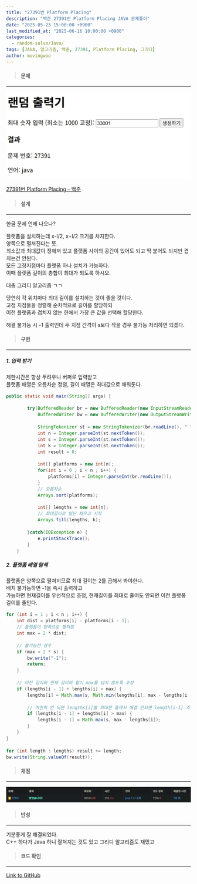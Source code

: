 ```yaml
---
title: "27391번 Platform Placing"
description: "백준 27391번 Platform Placing JAVA 문제풀이"
date: "2025-05-23 15:00:00 +0900"
last_modified_at: "2025-06-16 10:00:00 +0900"
categories: 
  - random-solve/Java/
tags: [JAVA, 알고리즘, 백준, 27391, Platform Placing, 그리디]
author: movingwoo
---
```

> #### 문제  
---  
  
![img01](/assets/images/posts/random-solve/Java/2025-05-23-27391/img01.webp)  
  
[27391번 Platform Placing - 백준](https://www.acmicpc.net/problem/27391)  
   
> #### 설계  
---  
  
한글 문제 언제 나오나? 
  
플랫폼을 설치하는데 x-l/2, x+l/2 크기를 차지한다.  
양쪽으로 펼쳐진다는 뜻.  
최소값과 최대값이 정해져 있고 플랫폼 사이의 공간이 있어도 되고 딱 붙어도 되지만 겹치는건 안된다.  
모든 고정지점마다 플랫폼 하나 설치가 가능하다.  
이때 플랫폼 길이의 총합이 최대가 되도록 하시오.  
  
대충 그리디 알고리즘 ㄱㄱ  
  
당연히 각 위치마다 최대 길이를 설치하는 것이 좋을 것이다.  
고정 지점들을 정렬해 순차적으로 길이를 할당하되  
이전 플랫폼과 겹치지 않는 한에서 가장 큰 값을 선택해 할당한다.  
  
해결 불가능 시 -1 출력인데 두 지점 간격이 s보다 작을 경우 불가능 처리하면 되겠다.  

> #### 구현  
---  
  
##### 1. 입력 받기  
  
제한시간은 항상 두려우니 버퍼로 입력받고  
플랫폼 배열은 오름차순 정렬, 길이 배열은 최대값으로 채워둔다.  

```java
public static void main(String[] args) {
    	
    	try(BufferedReader br = new BufferedReader(new InputStreamReader(System.in));
	        BufferedWriter bw = new BufferedWriter(new OutputStreamWriter(System.out))) {
	        
	        StringTokenizer st = new StringTokenizer(br.readLine(), " ");
	        int n = Integer.parseInt(st.nextToken());
	        int s = Integer.parseInt(st.nextToken());
	        int k = Integer.parseInt(st.nextToken());
	        int result = 0;
	        
	        int[] platforms = new int[n];
	        for(int i = 0 ; i < n ; i++) {
	        	platforms[i] = Integer.parseInt(br.readLine());
	        }
	        // 오름차순
	        Arrays.sort(platforms);
	        
	        int[] lengths = new int[n];
	        // 최대길이로 일단 채우고 시작
	        Arrays.fill(lengths, k);
	        
	    }catch(IOException e) {
	        e.printStackTrace();
	    }
    }
```
  
##### 2. 플랫폼 배열 탐색  
  
플랫폼은 양쪽으로 펼쳐지므로 최대 길이는 2를 곱해서 봐야한다.  
배치 불가능하면 -1을 즉시 출력하고  
가능하면 현재길이를 우선적으로 조정, 현재길이를 최대로 줄여도 안되면 이전 플랫폼 길이를 줄인다.   
  
```java
for (int i = 1 ; i < n ; i++) {
    int dist = platforms[i] - platforms[i - 1];
    // 플랫폼이 양쪽으로 펼쳐짐
    int max = 2 * dist;

    // 불가능한 경우
    if (max < 2 * s) {
        bw.write("-1");
        return;
    }

    // 이전 길이와 현재 길이의 합이 max를 넘지 않도록 조정
    if (lengths[i - 1] + lengths[i] > max) {
        lengths[i] = Math.max(s, Math.min(lengths[i], max - lengths[i - 1]));

        // 여전히 안 되면 lengths[i]를 최대한 줄여서 해결 안되면 length[i-1] 조절을 해야함
        if (lengths[i - 1] + lengths[i] > max) {
            lengths[i - 1] = Math.max(s, max - lengths[i]);
        }
    }
}

for (int length : lengths) result += length;
bw.write(String.valueOf(result));
```
  
> #### 채점  
---  

![img02](/assets/images/posts/random-solve/Java/2025-05-23-27391/img02.webp)  
  
> #### 반성  
---  
  
기분좋게 잘 해결되었다.  
C++ 하다가 Java 하니 잘쳐지는 것도 있고 그리디 알고리즘도 재밌고  
  
> #### 코드 확인   
---  

[Link to GitHub](https://raw.githubusercontent.com/movingwoo/movingwoo-snippets/refs/heads/main/random-solve/Java/2025-05-23-27391.java)

